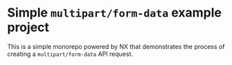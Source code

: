 # Simple `multipart/form-data` example project

This is a simple monorepo powered by NX that demonstrates the process of creating a `multipart/form-data` API request.
